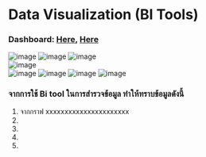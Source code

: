 # Data Visualization (BI Tools)
### Dashboard: [Here](https://app.powerbi.com/groups/me/reports/0ed8be24-6c32-41a5-a05e-52373658b23f/ReportSection?ctid=6f4432dc-20d2-441d-b1db-ac3380ba633d), [Here](https://app.powerbi.com/groups/me/reports/7771e6de-4205-4a02-9ea8-9868b4476332/ReportSection?ctid=6f4432dc-20d2-441d-b1db-ac3380ba633d)

![image](https://user-images.githubusercontent.com/68822792/146216903-f69bb26a-1c67-4d85-b5fc-bd986bd4f45a.png)
![image](https://user-images.githubusercontent.com/68822792/146216951-fcc7b162-0594-4bc7-b649-a2d410178abc.png)
![image](https://user-images.githubusercontent.com/54474594/146218171-8fe53cda-7211-4f3f-8dcb-b87e5f192bc4.png)<br>
![image](https://user-images.githubusercontent.com/54474594/146218214-802d6cbc-faf6-4bb5-8f9b-0cab4529314f.png)<br>
![image](https://user-images.githubusercontent.com/68822792/146217162-9e88c972-1d48-473a-9c6d-0d89ab9bd8ef.png)
![image](https://user-images.githubusercontent.com/68822792/146217016-c5dafb43-9d10-4dda-a0a0-71eb331384b6.png)
![image](https://user-images.githubusercontent.com/68822792/146217079-f8e91056-fb7d-4f70-9396-20b499f47d70.png)
![image](https://user-images.githubusercontent.com/68822792/146217100-525d854f-02fd-4cc9-a943-19c041087639.png)


### จากการใช้ Bi tool ในการสำรวจข้อมูล ทำให้ทราบข้อมูลดังนี้ 

1. จากกราฟ xxxxxxxxxxxxxxxxxxxxxx
2.
3.
4.
5.
